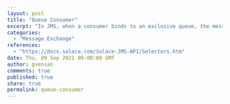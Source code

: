 ```yaml
---
layout: post
title: "Queue Consumer"
excerpt: "In JMS, when a consumer binds to an exclusive queue, the messages that it can consume are filtered by the selector defined for the consumer. The messages excluded by the consumer’s selector remain in the queue and can be consumed by subsequent consumers with different selectors or no selectors that might bind. Selectors act as egress filters on queues."
categories:
  - "Message Exchange"
references:
  - "https://docs.solace.com/Solace-JMS-API/Selectors.htm"
date: Thu, 09 Sep 2021 00:00:00 GMT
author: gvensan
comments: true
published: true
share: true
permalink: queue-consumer
---
```

